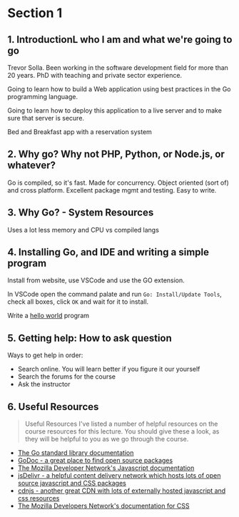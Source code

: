 # Section 1

## 1. IntroductionL who I am and what we're going to go

Trevor Solla. Been working in the software development field for more than 20
years. PhD with teaching and private sector experience.

Going to learn how to build a Web application using best practices in the Go
 programming language.

Going to learn how to deploy this application to a live server and to make sure
that server is secure.

Bed and Breakfast app with a reservation system

## 2. Why go? Why not PHP, Python, or Node.js, or whatever?

Go is compiled, so it's fast. Made for concurrency. Object oriented (sort of)
and cross platform. Excellent package mgmt and testing. Easy to write.

## 3. Why Go? - System Resources

Uses a lot less memory and CPU vs compiled langs

## 4. Installing Go, and IDE and writing a simple program

Install from website, use VSCode and use the GO extension.

In VSCode open the command palate and run `Go: Install/Update Tools`,
check all boxes, click `OK` and wait for it to install.

Write a [hello world](./exercises/section1/main.go) program

## 5. Getting help: How to ask question

Ways to get help in order:

- Search online. You will learn better if you figure it our yourself
- Search the forums for the course
- Ask the instructor

## 6. Useful Resources

> Useful Resources
> I've listed a number of helpful resources on the course resources for this
> lecture. You should give these a look, as they will be helpful to you as we go
> through the course.

- [The Go standard library documentation](https://pkg.go.dev/std)
- [GoDoc - a great place to find open source packages](https://pkg.go.dev/)
- [The Mozilla Developer Network's Javascript documentation](https://developer.mozilla.org/en-US/docs/Web/javascript)
- [jsDelivr - a helpful content delivery network which hosts lots of open source javascript and CSS packages](https://www.jsdelivr.com/)
- [cdnjs - another great CDN with lots of externally hosted javascript and css resources](https://cdnjs.com/)
- [The Mozilla Developers Network's documentation for CSS](https://developer.mozilla.org/en-US/docs/Web/CSS)

